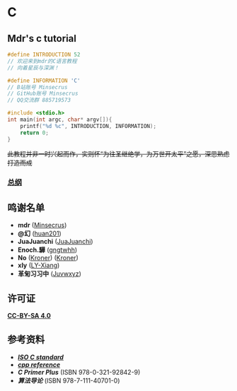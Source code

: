 # C

## Mdr's c tutorial

```c
#define INTRODUCTION 52
// 欢迎来到mdr的C语言教程
// 向着星辰与深渊！

#define INFORMATION 'C'
// B站账号 Minsecrus
// GitHub账号 Minsecrus
// QQ交流群 885719573

#include <stdio.h>
int main(int argc, char* argv[]){
    printf("%d %c", INTRODUCTION, INFORMATION);
    return 0;
}
```

~~此教程并非一时兴起而作，实则怀“为往圣继绝学，为万世开太平”之愿，深思熟虑打造而成~~

### [总纲](/总纲.md)

## 鸣谢名单

+ **mdr** ([Minsecrus](https://github.com/Minsecrus))
+ **@幻** ([huan201](https://github.com/huan201))
+ **JuaJuanchi** ([JuaJuanchi](https://github.com/Jua-Juanchi))
+ **Enoch.驊** ([gngtwhh](https://github.com/gngtwhh))
+ **No** ([Kroner](https://www.cnblogs.com/Kroner)) ([Kroner](https://github.com/Kroner))
+ **xly** ([LY-Xiang](https://github.com/LY-Xiang))
+ **革匊习习中** ([Juvwxyz](https://github.com/Juvwxyz))

## 许可证

[**CC-BY-SA 4.0**](/LICENSE)

## 参考资料

+ [***ISO C standard***](https://open-std.org/JTC1/SC22/WG14/)
+ [***cpp reference***](https://zh.cppreference.com/w/c/language)
+ ***C Primer Plus*** (ISBN 978-0-321-92842-9)
+ ***算法导论*** (ISBN 978-7-111-40701-0)
